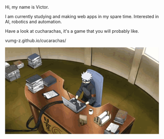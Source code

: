 Hi, my name is Victor. 

I am currently studying and making web apps in my spare time. 
Interested in AI, robotics and automation. 

Have a look at cucharachas, it's a game that you will probably like.

vumg-z.github.io/cucarachas/


<p align="center">
  <img src="https://github.com/UrielMendozaG/UrielMendozaG/blob/main/kakashi.GIF" alt="animated" />
</p>

<!---
UrielMendozaG/UrielMendozaG is a ✨ special ✨ repository because its `README.md` (this file) appears on your GitHub profile.
You can click the Preview link to take a look at your changes.
--->
